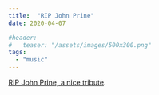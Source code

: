 ```yaml
---
title:  "RIP John Prine"
date: 2020-04-07

#header:
#   teaser: "/assets/images/500x300.png" 
tags: 
  - "music"
---
```



[RIP John Prine, a nice tribute](https://www.youtube.com/watch?v=BxwJ2qQs4ZE).


<!--stackedit_data:
eyJoaXN0b3J5IjpbMTU5OTYyNzc4Ml19
-->
